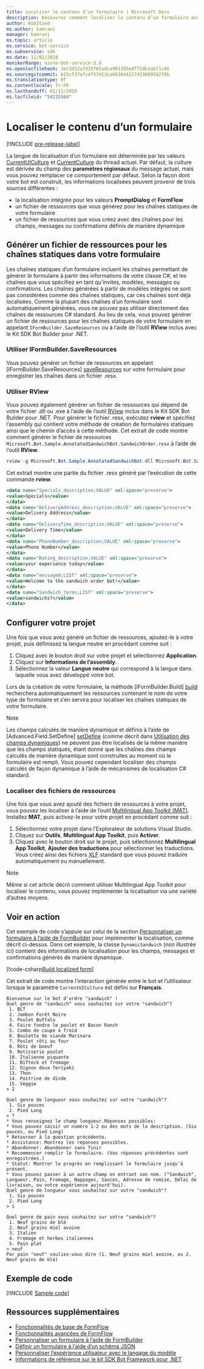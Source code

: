 ```yaml
---
title: Localiser le contenu d’un formulaire | Microsoft Docs
description: Découvrez comment localiser le contenu d’un formulaire avec FormFlow et le kit SDK Bot Framework pour .NET.
author: RobStand
ms.author: kamrani
manager: kamrani
ms.topic: article
ms.service: bot-service
ms.subservice: sdk
ms.date: 11/02/2018
monikerRange: azure-bot-service-3.0
ms.openlocfilehash: 3ec3d12a7d35f65adca901395edff2db3ab71c66
ms.sourcegitcommit: b15cf37afc4f57d13ca6636d4227433809562f8b
ms.translationtype: HT
ms.contentlocale: fr-FR
ms.lasthandoff: 01/11/2019
ms.locfileid: "54225584"
---
```

# <a name="localize-form-content"></a>Localiser le contenu d’un formulaire

[!INCLUDE [pre-release-label](../includes/pre-release-label-v3.md)]

La langue de localisation d’un formulaire est déterminée par les valeurs [CurrentUICulture](https://msdn.microsoft.com/library/system.threading.thread.currentuiculture(v=vs.110).aspx) et [CurrentCulture](https://msdn.microsoft.com/library/system.threading.thread.currentculture(v=vs.110).aspx) du thread actuel.
Par défaut, la culture est dérivée du champ des **paramètres régionaux** du message actuel, mais vous pouvez remplacer ce comportement par défaut.
Selon la façon dont votre bot est construit, les informations localisées peuvent provenir de trois sources différentes :

- la localisation intégrée pour les valeurs **PromptDialog** et **FormFlow**
- un fichier de ressources que vous générez pour les chaînes statiques de votre formulaire
- un fichier de ressources que vous créez avec des chaînes pour les champs, messages ou confirmations définis de manière dynamique

## <a name="generate-a-resource-file-for-the-static-strings-in-your-form"></a>Générer un fichier de ressources pour les chaînes statiques dans votre formulaire

Les chaînes statiques d’un formulaire incluent les chaînes permettant de générer le formulaire à partir des informations de votre classe C#, et les chaînes que vous spécifiez en tant qu’invites, modèles, messages ou confirmations.
Les chaînes générées à partir de modèles intégrés ne sont pas considérées comme des chaînes statiques, car ces chaînes sont déjà localisées.
Comme la plupart des chaînes d’un formulaire sont automatiquement générées, vous ne pouvez pas utiliser directement des chaînes de ressources C# standard.
Au lieu de cela, vous pouvez générer un fichier de ressources pour les chaînes statiques de votre formulaire en appelant `IFormBuilder.SaveResources` ou à l’aide de l’outil **RView** inclus avec le Kit SDK Bot Builder pour .NET.

### <a name="use-iformbuildersaveresources"></a>Utiliser IFormBuilder.SaveResources

Vous pouvez générer un fichier de ressources en appelant [IFormBuilder.SaveResources] [ saveResources] sur votre formulaire pour enregistrer les chaînes dans un fichier .resx.

### <a name="use-rview"></a>Utiliser RView

Vous pouvez également générer un fichier de ressources qui dépend de votre fichier .dll ou .exe à l’aide de l’outil <a href="https://aka.ms/v3-cs-RView-library" target="_blank">RView</a> inclus dans le Kit SDK Bot Builder pour .NET.
Pour générer le fichier .resx, exécutez **rview** et spécifiez l’assembly qui contient votre méthode de création de formulaires statiques ainsi que le chemin d’accès à cette méthode.
Cet extrait de code montre comment générer le fichier de ressources `Microsoft.Bot.Sample.AnnotatedSandwichBot.SandwichOrder.resx` à l’aide de l’outil **RView**.

```csharp
rview -g Microsoft.Bot.Sample.AnnotatedSandwichBot.dll Microsoft.Bot.Sample.AnnotatedSandwichBot.SandwichOrder.BuildForm
```

Cet extrait montre une partie du fichier .resx généré par l’exécution de cette commande **rview**.

```xml
<data name="Specials_description;VALUE" xml:space="preserve">
<value>Specials</value>
</data>
<data name="DeliveryAddress_description;VALUE" xml:space="preserve">
<value>Delivery Address</value>
</data>
<data name="DeliveryTime_description;VALUE" xml:space="preserve">
<value>Delivery Time</value>
</data>
<data name="PhoneNumber_description;VALUE" xml:space="preserve">
<value>Phone Number</value>
</data>
<data name="Rating_description;VALUE" xml:space="preserve">
<value>your experience today</value>
</data>
<data name="message0;LIST" xml:space="preserve">
<value>Welcome to the sandwich order bot!</value>
</data>
<data name="Sandwich_terms;LIST" xml:space="preserve">
<value>sandwichs?</value>
</data>
```

## <a name="configure-your-project"></a>Configurer votre projet

Une fois que vous avez généré un fichier de ressources, ajoutez-le à votre projet, puis définissez la langue neutre en procédant comme suit : 

1. Cliquez avec le bouton droit sur votre projet et sélectionnez **Application**.
2. Cliquez sur **Informations de l’assembly**.
3. Sélectionnez la valeur **Langue neutre** qui correspond à la langue dans laquelle vous avez développé votre bot.

Lors de la création de votre formulaire, la méthode [IFormBuilder.Build] [ build] recherchera automatiquement les ressources contenant le nom de votre type de formulaire et s’en servira pour localiser les chaînes statiques de votre formulaire. 

> [!NOTE]
> Les champs calculés de manière dynamique et définis à l’aide de [Advanced.Field.SetDefine] [ setDefine] (comme décrit dans [Utilisation des champs dynamiques](bot-builder-dotnet-formflow-formbuilder.md#dynamically-define-field-values-confirmations-and-messages)) ne peuvent pas être localisés de la même manière que les champs statiques, étant donné que les chaînes des champs calculés de manière dynamique sont construites au moment où le formulaire est rempli. Vous pouvez cependant localiser des champs calculés de façon dynamique à l’aide de mécanismes de localisation C# standard.

### <a name="localize-resource-files"></a>Localiser des fichiers de ressources 

Une fois que vous avez ajouté des fichiers de ressources à votre projet, vous pouvez les localiser à l’aide de l’outil <a href="https://developer.microsoft.com/windows/develop/multilingual-app-toolkit" target="_blank">Multilingual App Toolkit (MAT)</a>. Installez **MAT**, puis activez-le pour votre projet en procédant comme suit :

1. Sélectionnez votre projet dans l’Explorateur de solutions Visual Studio.
2. Cliquez sur **Outils**, **Multilingual App Toolkit**, puis **Activer**.
3. Cliquez avec le bouton droit sur le projet, puis sélectionnez **Multilingual App Toolkit**, **Ajouter des traductions** pour sélectionner les traductions. Vous créez ainsi des fichiers <a href="https://en.wikipedia.org/wiki/XLIFF" target="_blank">XLF</a> standard que vous pouvez traduire automatiquement ou manuellement.

> [!NOTE]
> Même si cet article décrit comment utiliser Multilingual App Toolkit pour localiser le contenu, vous pouvez implémenter la localisation via une variété d’autres moyens.

## <a name="see-it-in-action"></a>Voir en action

Cet exemple de code s’appuie sur celui de la section [Personnaliser un formulaire à l’aide de FormBuilder](bot-builder-dotnet-formflow-formbuilder.md) pour implémenter la localisation, comme décrit ci-dessus. Dans cet exemple, la classe `DynamicSandwich` (non illustrée ici) contient des informations de localisation pour les champs, messages et confirmations générés de manière dynamique.

[!code-csharp[Build localized form](../includes/code/dotnet-formflow-localize.cs#buildLocalizedForm)]

Cet extrait de code montre l’interaction générée entre le bot et l’utilisateur lorsque le paramètre `CurrentUICulture` est défini sur **Français**.

```console
Bienvenue sur le bot d'ordre "sandwich" !
Quel genre de "sandwich" vous souhaitez sur votre "sandwich"?
 1. BLT
 2. Jambon Forêt Noire
 3. Poulet Buffalo
 4. Faire fondre le poulet et Bacon Ranch
 5. Combo de coupe à froid
 6. Boulette de viande Marinara
 7. Poulet rôti au four
 8. Rôti de boeuf
 9. Rotisserie poulet
 10. Italienne piquante
 11. Bifteck et fromage
 12. Oignon doux Teriyaki
 13. Thon
 14. Poitrine de dinde
 15. Veggie
> 2

Quel genre de longueur vous souhaitez sur votre "sandwich"?
 1. Six pouces
 2. Pied Long
> ?
* Vous renseignez le champ longueur.Réponses possibles:
* Vous pouvez saisir un numéro 1-2 ou des mots de la description. (Six pouces, ou Pied Long)
* Retourner à la question précédente.
* Assistance: Montrez les réponses possibles.
* Abandonner: Abandonner sans finir
* Recommencer remplir le formulaire. (Vos réponses précédentes sont enregistrées.)
* Statut: Montrer le progrès en remplissant le formulaire jusqu'à présent.
* Vous pouvez passer à un autre champ en entrant son nom. ("Sandwich", Longueur, Pain, Fromage, Nappages, Sauces, Adresse de remise, Délai de livraison, ou votre expérience aujourd'hui).
Quel genre de longueur vous souhaitez sur votre "sandwich"?
 1. Six pouces
 2. Pied Long
> 1

Quel genre de pain vous souhaitez sur votre "sandwich"?
 1. Neuf grains de blé
 2. Neuf grains miel avoine
 3. Italien
 4. Fromage et herbes italiennes
 5. Pain plat
> neuf
Par pain "neuf" vouliez-vous dire (1. Neuf grains miel avoine, ou 2. Neuf grains de blé)
```

## <a name="sample-code"></a>Exemple de code

[!INCLUDE [Sample code](../includes/snippet-dotnet-formflow-samples.md)]

## <a name="additional-resources"></a>Ressources supplémentaires

- [Fonctionnalités de base de FormFlow](bot-builder-dotnet-formflow.md)
- [Fonctionnalités avancées de FormFlow](bot-builder-dotnet-formflow-advanced.md)
- [Personnaliser un formulaire à l’aide de FormBuilder](bot-builder-dotnet-formflow-formbuilder.md)
- [Définir un formulaire à l’aide d’un schéma JSON](bot-builder-dotnet-formflow-json-schema.md)
- [Personnaliser l’expérience utilisateur avec le langage du modèle](bot-builder-dotnet-formflow-pattern-language.md)
- <a href="/dotnet/api/?view=botbuilder-3.11.0" target="_blank">Informations de référence sur le kit SDK Bot Framework pour .NET</a>

[build]: /dotnet/api/microsoft.bot.builder.formflow.formbuilder-1.build 

[setDefine]: /dotnet/api/microsoft.bot.builder.formflow.advanced.field-1.setdefine

[saveResources]: /dotnet/api/microsoft.bot.builder.formflow.iform-1.saveresources

